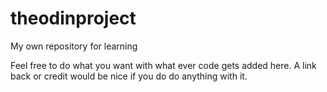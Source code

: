 # theodinproject
My own repository for learning

Feel free to do what you want with what ever code gets added here. A link back or credit would be nice if you do do anything with it.
